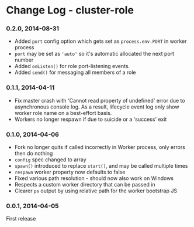 # Change Log - cluster-role

### 0.2.0, 2014-08-31
* Added `port` config option which gets set as `process.env.PORT` in worker process
* `port` may be set as `'auto'` so it's automatic allocated the next port number
* Added `onListen()` for role port-listening events.
* Added `send()` for messaging all members of a role

### 0.1.1, 2014-04-11
* Fix master crash with 'Cannot read property of undefined' error due to asynchronous console
log. As a result, lifecycle event log only show worker role name on a best-effort basis.
* Workers no longer respawn if due to suicide or a 'success' exit

### 0.1.0, 2014-04-06
* Fork no longer quits if called incorrectly in Worker process, only errors then do nothing
* `config` spec changed to array
* `spawn()` introduced to replace `start()`, and may be called multiple times
* `respawn` worker property now defaults to false
* Fixed various path resolution - should now also work on Windows
* Respects a custom worker directory that can be passed in
* Clearer `ps` output by using relative path for the worker bootstrap JS

### 0.0.1, 2014-04-05
First release